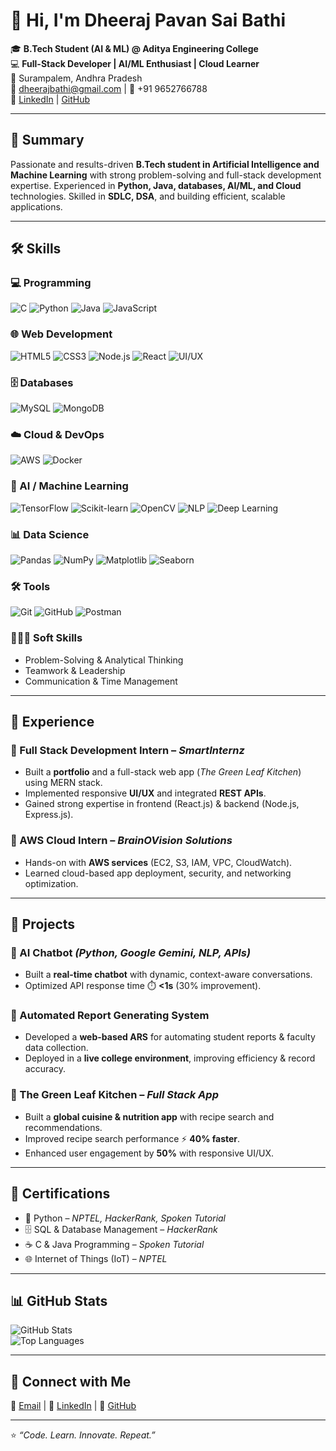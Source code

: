 # 👋 Hi, I'm Dheeraj Pavan Sai Bathi  

🎓 **B.Tech Student (AI & ML) @ Aditya Engineering College**  
💻 **Full-Stack Developer | AI/ML Enthusiast | Cloud Learner**  
📍 Surampalem, Andhra Pradesh  
📧 [dheerajbathi@gmail.com](mailto:dheerajbathi@gmail.com) | 📱 +91 9652766788  
🔗 [LinkedIn](https://linkedin.com/in/dheeraj-bathi) | [GitHub](https://github.com/DheerajBathi)  

---

## 🚀 Summary  
Passionate and results-driven **B.Tech student in Artificial Intelligence and Machine Learning** with strong problem-solving and full-stack development expertise. Experienced in **Python, Java, databases, AI/ML, and Cloud** technologies. Skilled in **SDLC, DSA**, and building efficient, scalable applications.

---
## 🛠️ Skills  

### 💻 Programming  
![C](https://img.shields.io/badge/C-00599C?style=for-the-badge&logo=c&logoColor=white) 
![Python](https://img.shields.io/badge/Python-3776AB?style=for-the-badge&logo=python&logoColor=white) 
![Java](https://img.shields.io/badge/Java-007396?style=for-the-badge&logo=openjdk&logoColor=white) 
![JavaScript](https://img.shields.io/badge/JavaScript-F7DF1E?style=for-the-badge&logo=javascript&logoColor=black)  

### 🌐 Web Development  
![HTML5](https://img.shields.io/badge/HTML5-E34F26?style=for-the-badge&logo=html5&logoColor=white) 
![CSS3](https://img.shields.io/badge/CSS3-1572B6?style=for-the-badge&logo=css3&logoColor=white) 
![Node.js](https://img.shields.io/badge/Node.js-339933?style=for-the-badge&logo=node.js&logoColor=white) 
![React](https://img.shields.io/badge/React-61DAFB?style=for-the-badge&logo=react&logoColor=black) 
![UI/UX](https://img.shields.io/badge/UI%2FUX-FF4088?style=for-the-badge&logo=figma&logoColor=white)  

### 🗄️ Databases  
![MySQL](https://img.shields.io/badge/MySQL-4479A1?style=for-the-badge&logo=mysql&logoColor=white) 
![MongoDB](https://img.shields.io/badge/MongoDB-47A248?style=for-the-badge&logo=mongodb&logoColor=white)  

### ☁️ Cloud & DevOps  
![AWS](https://img.shields.io/badge/AWS-232F3E?style=for-the-badge&logo=amazon-aws&logoColor=white) 
![Docker](https://img.shields.io/badge/Docker-2496ED?style=for-the-badge&logo=docker&logoColor=white)  

### 🤖 AI / Machine Learning  
![TensorFlow](https://img.shields.io/badge/TensorFlow-FF6F00?style=for-the-badge&logo=tensorflow&logoColor=white) 
![Scikit-learn](https://img.shields.io/badge/Scikit--learn-F7931E?style=for-the-badge&logo=scikit-learn&logoColor=white) 
![OpenCV](https://img.shields.io/badge/OpenCV-5C3EE8?style=for-the-badge&logo=opencv&logoColor=white) 
![NLP](https://img.shields.io/badge/NLP-00A67E?style=for-the-badge&logo=google&logoColor=white) 
![Deep Learning](https://img.shields.io/badge/Deep%20Learning-FF0000?style=for-the-badge&logo=keras&logoColor=white)  

### 📊 Data Science  
![Pandas](https://img.shields.io/badge/Pandas-150458?style=for-the-badge&logo=pandas&logoColor=white) 
![NumPy](https://img.shields.io/badge/NumPy-013243?style=for-the-badge&logo=numpy&logoColor=white) 
![Matplotlib](https://img.shields.io/badge/Matplotlib-004D7A?style=for-the-badge&logo=plotly&logoColor=white) 
![Seaborn](https://img.shields.io/badge/Seaborn-4B77BE?style=for-the-badge&logo=python&logoColor=white)  

### 🛠️ Tools  
![Git](https://img.shields.io/badge/Git-F05032?style=for-the-badge&logo=git&logoColor=white) 
![GitHub](https://img.shields.io/badge/GitHub-181717?style=for-the-badge&logo=github&logoColor=white) 
![Postman](https://img.shields.io/badge/Postman-FF6C37?style=for-the-badge&logo=postman&logoColor=white)  


### 🧑‍🤝‍🧑 Soft Skills  
- Problem-Solving & Analytical Thinking  
- Teamwork & Leadership  
- Communication & Time Management  

---

## 💼 Experience  

### 🔹 Full Stack Development Intern – *SmartInternz*  
- Built a **portfolio** and a full-stack web app (*The Green Leaf Kitchen*) using MERN stack.  
- Implemented responsive **UI/UX** and integrated **REST APIs**.  
- Gained strong expertise in frontend (React.js) & backend (Node.js, Express.js).  

### 🔹 AWS Cloud Intern – *BrainOVision Solutions*  
- Hands-on with **AWS services** (EC2, S3, IAM, VPC, CloudWatch).  
- Learned cloud-based app deployment, security, and networking optimization.  

---

## 📂 Projects  

### 🤖 AI Chatbot *(Python, Google Gemini, NLP, APIs)*  
- Built a **real-time chatbot** with dynamic, context-aware conversations.  
- Optimized API response time ⏱️ **<1s** (30% improvement).  

### 📑 Automated Report Generating System  
- Developed a **web-based ARS** for automating student reports & faculty data collection.  
- Deployed in a **live college environment**, improving efficiency & record accuracy.  

### 🥗 The Green Leaf Kitchen – *Full Stack App*  
- Built a **global cuisine & nutrition app** with recipe search and recommendations.  
- Improved recipe search performance ⚡ **40% faster**.  
- Enhanced user engagement by **50%** with responsive UI/UX.  

---

## 📜 Certifications  
- 🐍 Python – *NPTEL, HackerRank, Spoken Tutorial*  
- 🗄️ SQL & Database Management – *HackerRank*  
- ☕ C & Java Programming – *Spoken Tutorial*  
- 🌐 Internet of Things (IoT) – *NPTEL*  

---

## 📊 GitHub Stats  

![GitHub Stats](https://github-readme-stats.vercel.app/api?username=DheerajBathi&show_icons=true&theme=tokyonight)  
![Top Languages](https://github-readme-stats.vercel.app/api/top-langs/?username=DheerajBathi&layout=compact&theme=tokyonight)  

---

## 🤝 Connect with Me  
📧 [Email](mailto:dheerajbathi@gmail.com) | 🔗 [LinkedIn](https://linkedin.com/in/dheeraj-bathi) | 🐙 [GitHub](https://github.com/DheerajBathi)  

---
⭐ *“Code. Learn. Innovate. Repeat.”*  

